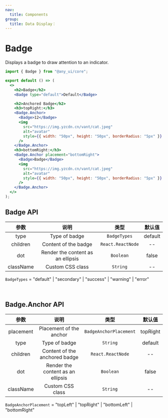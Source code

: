 ```yaml
---
nav:
  title: Components
group:
  title: Data Display：
---
```


# Badge

Displays a badge to draw attention to an indicator.

```jsx
import { Badge } from "@any_ui/core";

export default () => (
  <>
    <h2>Badge</h2>
    <Badge type="default">Default</Badge>

    <h2>Anchored Badge</h2>
    <h3>topRight:</h3>
    <Badge.Anchor>
      <Badge>12</Badge>
      <img
        src="https://img.yzcdn.cn/vant/cat.jpeg"
        alt="avatar"
        style={{ width: "50px", height: "50px", borderRadius: "5px" }}
      />
    </Badge.Anchor>
    <h3>bottomRight:</h3>
    <Badge.Anchor placement="bottomRight">
      <Badge>Badge</Badge>
      <img
        src="https://img.yzcdn.cn/vant/cat.jpeg"
        alt="avatar"
        style={{ width: "50px", height: "50px", borderRadius: "5px" }}
      />
    </Badge.Anchor>
  </>
);
```

## Badge API

|   参数    |               说明                |       类型        | 默认值  |
| :-------: | :-------------------------------: | :---------------: | :-----: |
|   type    |           Type of badge           |   `BadgeTypes`    | default |
| children  |       Content of the badge        | `React.ReactNode` |   --    |
|    dot    | Render the content as an ellipsis |     `Boolean`     |  false  |
| className |         Custom CSS class          |     `String`      |   --    |

`BadgeTypes` = "default" | "secondary" | "success" | "warning" | "error"

<br/>

## Badge.Anchor API

|   参数    |               说明                |          类型          |  默认值  |
| :-------: | :-------------------------------: | :--------------------: | :------: |
| placement |      Placement of the anchor      | `BadgeAnchorPlacement` | topRight |
|   type    |           Type of badge           |        `String`        | default  |
| children  |   Content of the anchored badge   |   `React.ReactNode`    |    --    |
|    dot    | Render the content as an ellipsis |       `Boolean`        |  false   |
| className |         Custom CSS class          |        `String`        |    --    |

`BadgeAnchorPlacement` = "topLeft" | "topRight" | "bottomLeft" | "bottomRight"

<br/>
